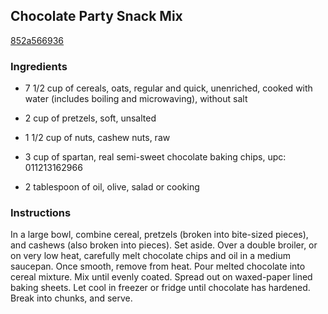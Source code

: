 ## Chocolate Party Snack Mix

[852a566936](http://www.food.com/recipe/chocolate-party-snack-mix-340539)

### Ingredients

 - 7 1/2 cup of cereals, oats, regular and quick, unenriched, cooked with water (includes boiling and microwaving), without salt

 - 2 cup of pretzels, soft, unsalted

 - 1 1/2 cup of nuts, cashew nuts, raw

 - 3 cup of spartan, real semi-sweet chocolate baking chips, upc: 011213162966

 - 2 tablespoon of oil, olive, salad or cooking

### Instructions

In a large bowl, combine cereal, pretzels (broken into bite-sized pieces), and cashews (also broken into pieces). Set aside. Over a double broiler, or on very low heat, carefully melt chocolate chips and oil in a medium saucepan. Once smooth, remove from heat. Pour melted chocolate into cereal mixture. Mix until evenly coated. Spread out on waxed-paper lined baking sheets. Let cool in freezer or fridge until chocolate has hardened. Break into chunks, and serve.